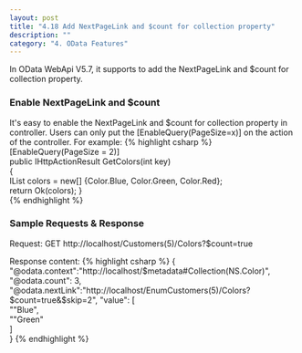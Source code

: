 ```yaml
---
layout: post
title: "4.18 Add NextPageLink and $count for collection property"
description: ""
category: "4. OData Features"
---
```


In OData WebApi V5.7, it supports to add the NextPageLink and $count for collection property.

### Enable NextPageLink and $count

It's easy to enable the NextPageLink and $count for collection property in controller. Users can only put the [EnableQuery(PageSize=x)] on the action of the controller.
For example:
{% highlight csharp %}
[EnableQuery(PageSize = 2)]  
public IHttpActionResult GetColors(int key)  
{  
	IList<Color> colors = new[] {Color.Blue, Color.Green, Color.Red};  
  return Ok(colors);
}  
{% endhighlight %}

### Sample Requests & Response

Request: GET http://localhost/Customers(5)/Colors?$count=true

Response content:
{% highlight csharp %}
{  
  "@odata.context":"http://localhost/$metadata#Collection(NS.Color)",
  "@odata.count": 3,  
  "@odata.nextLink":"http://localhost/EnumCustomers(5)/Colors?$count=true&$skip=2",
  "value": [  
    ""Blue",  
    ""Green"  
  ]  
} 
{% endhighlight %}
